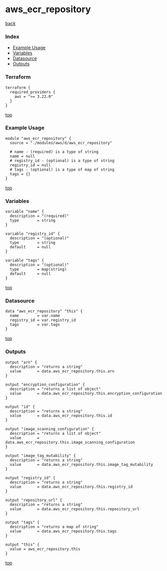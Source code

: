 # aws_ecr_repository

[back](../aws.md)

### Index

- [Example Usage](#example-usage)
- [Variables](#variables)
- [Datasource](#datasource)
- [Outputs](#outputs)

### Terraform

```hcl
terraform {
  required_providers {
    aws = ">= 3.22.0"
  }
}
```

[top](#index)

### Example Usage

```hcl
module "aws_ecr_repository" {
  source = "./modules/aws/d/aws_ecr_repository"

  # name - (required) is a type of string
  name = null
  # registry_id - (optional) is a type of string
  registry_id = null
  # tags - (optional) is a type of map of string
  tags = {}
}
```

[top](#index)

### Variables

```hcl
variable "name" {
  description = "(required)"
  type        = string
}

variable "registry_id" {
  description = "(optional)"
  type        = string
  default     = null
}

variable "tags" {
  description = "(optional)"
  type        = map(string)
  default     = null
}
```

[top](#index)

### Datasource

```hcl
data "aws_ecr_repository" "this" {
  name        = var.name
  registry_id = var.registry_id
  tags        = var.tags
}
```

[top](#index)

### Outputs

```hcl
output "arn" {
  description = "returns a string"
  value       = data.aws_ecr_repository.this.arn
}

output "encryption_configuration" {
  description = "returns a list of object"
  value       = data.aws_ecr_repository.this.encryption_configuration
}

output "id" {
  description = "returns a string"
  value       = data.aws_ecr_repository.this.id
}

output "image_scanning_configuration" {
  description = "returns a list of object"
  value       = data.aws_ecr_repository.this.image_scanning_configuration
}

output "image_tag_mutability" {
  description = "returns a string"
  value       = data.aws_ecr_repository.this.image_tag_mutability
}

output "registry_id" {
  description = "returns a string"
  value       = data.aws_ecr_repository.this.registry_id
}

output "repository_url" {
  description = "returns a string"
  value       = data.aws_ecr_repository.this.repository_url
}

output "tags" {
  description = "returns a map of string"
  value       = data.aws_ecr_repository.this.tags
}

output "this" {
  value = aws_ecr_repository.this
}
```

[top](#index)